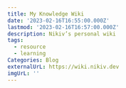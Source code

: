 ```yaml
---
title: My Knowledge Wiki
date: '2023-02-16T16:55:00.000Z'
lastmod: '2023-02-16T16:57:00.000Z'
description: Nikiv’s personal wiki
tags:
  - resource
  - learning
Categories: Blog
externalUrL: https://wiki.nikiv.dev
imgUrL: ''
---
```

